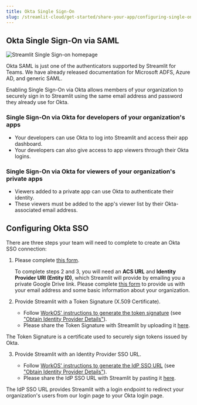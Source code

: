 ```yaml
---
title: Okta Single Sign-On
slug: /streamlit-cloud/get-started/share-your-app/configuring-single-on-sso/streamlit-okta-sso
---
```


## Okta Single Sign-On via SAML

![Streamlit Single Sign-on homepage](/images/sso_homescreen.png)

Okta SAML is just one of the authenticators supported by Streamlit for Teams. We have already released documentation for Microsoft ADFS, Azure AD, and generic SAML.

Enabling Single Sign-On via Okta allows members of your organization to securely sign in to Streamlit using the same email address and password they already use for Okta.

### Single Sign-On via Okta for developers of your organization's apps

- Your developers can use Okta to log into Streamlit and access their app dashboard.
- Your developers can also give access to app viewers through their Okta logins.

### Single Sign-On via Okta for viewers of your organization's private apps

- Viewers added to a private app can use Okta to authenticate their identity.
- These viewers must be added to the app's viewer list by their Okta-associated email address.

## Configuring Okta SSO

There are three steps your team will need to complete to create an Okta SSO connection:

1. Please complete [this form](https://docs.google.com/forms/d/e/1FAIpQLSenELJzAZaBV8852b-HJMeecO_LAwYJ6zuYbXLK0lMVexCF4Q/viewform).

   To complete steps 2 and 3, you will need an **ACS URL** and **Identity Provider URI (Entity ID)**, which Streamlit will provide by emailing you a private Google Drive link. Please complete [this form](https://forms.gle/5E3pUrB8vwp66ZPc9) to provide us with your email address and some basic information about your organization.

2. Provide Streamlit with a Token Signature (X.509 Certificate).

   - Follow [WorkOS' instructions to generate the token signature](https://workos.com/docs/integrations/azure-ad-saml/overview) (see ["Obtain Identity Provider Details"](https://workos.com/docs/integrations/azure-ad-saml/obtain-identity-provider-details)).
   - Please share the Token Signature with Streamlit by uploading it [here](https://docs.google.com/forms/d/e/1FAIpQLSdtV7hdpMEgfbK4E7BqeYNTcDrT6IqjOfSvIA48SoNAeIhcgw/viewform?usp=sf_link).

<Note>

The Token Signature is a certificate used to securely sign tokens issued by Okta.

</Note>

3. Provide Streamlit with an Identity Provider SSO URL.

   - Follow [WorkOS' instructions to generate the IdP SSO URL](https://workos.com/docs/integrations/azure-ad-saml/overview) (see ["Obtain Identity Provider Details"](https://workos.com/docs/integrations/azure-ad-saml/obtain-identity-provider-details)).
   - Please share the IdP SSO URL with Streamlit by pasting it [here](https://docs.google.com/forms/d/e/1FAIpQLSdtV7hdpMEgfbK4E7BqeYNTcDrT6IqjOfSvIA48SoNAeIhcgw/viewform?usp=sf_link).

<Note>

The IdP SSO URL provides Streamlit with a login endpoint to redirect your organization's users from our login page to your Okta login page.

</Note>
